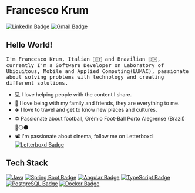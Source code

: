# Francesco Krum
[![LinkedIn Badge](https://img.shields.io/badge/-Francesco%20Krum-9955F6?style=flat-square&logo=Linkedin&logoColor=white)](https://linkedin.com/in/francescokrum)
[![Gmail Badge](https://img.shields.io/badge/-Gmail-D14836?style=flat-square&logo=gmail&logoColor=white)](mailto:francescopk19@gmail.com)




## Hello World! 
<samp> I'm Francesco Krum, Italian 🇮🇹 and Brazilian 🇧🇷, currently I'm a Software Developer on Laboratory of Ubiquitous, Mobile and Applied Computing(LUMAC), passionate about solving problems with technology and creating different solutions.

- 💻 I love helping people with the content I share.
- 🏡 I love being with my family and friends, they are everything to me.
- ✈️ I love to travel and get to know new places and cultures.
- ⚽ Passionate about football, Grêmio Foot-Ball Porto Alegrense (Brazil) 🔵⚪️⚫️
- 📽️ I'm passionate about cinema, follow me on Letterboxd [![Letterboxd Badge](https://img.shields.io/badge/-Letterboxd-000000?style=flat-square&logo=letterboxd&logoColor=white)](https://letterboxd.com/francescokrum)


## Tech Stack
[![Java](https://img.shields.io/badge/Java-007396?style=flat-square&logo=java&logoColor=white)](https://www.java.com)
[![Spring Boot Badge](https://img.shields.io/badge/Spring%20Boot-6DB33F?style=flat-square&logo=springboot&logoColor=white)](https://spring.io/projects/spring-boot)
[![Angular Badge](https://img.shields.io/badge/Angular-DD0031?style=flat-square&logo=angular&logoColor=white)](https://angular.io)
[![TypeScript Badge](https://img.shields.io/badge/TypeScript-007ACC?style=flat-square&logo=typescript&logoColor=white)](https://www.typescriptlang.org)
[![PostgreSQL Badge](https://img.shields.io/badge/PostgreSQL-4169E1?style=flat-square&logo=postgresql&logoColor=white)](https://www.postgresql.org)
[![Docker Badge](https://img.shields.io/badge/Docker-2496ED?style=flat-square&logo=docker&logoColor=white)](https://www.docker.com)
